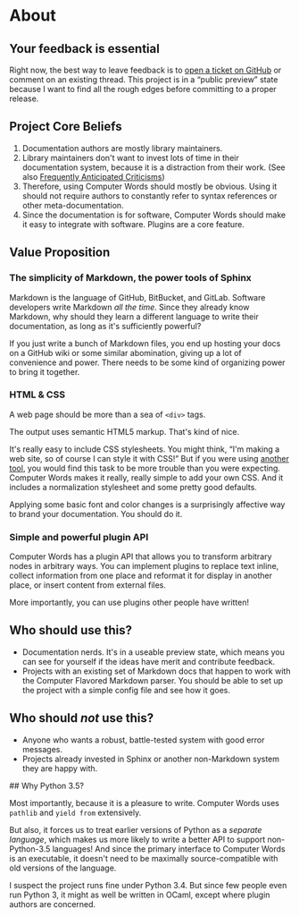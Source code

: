 # About

## Your feedback is essential

Right now, the best way to leave feedback is to
[open a ticket on GitHub](http://github.com/irskep/computerwords/issues)
or comment on an existing thread. This project is in a “public preview” state
because I want to find all the rough edges before committing to a proper
release.

## Project Core Beliefs

1. Documentation authors are mostly library maintainers.
2. Library maintainers don't want to invest lots of time in their documentation
   system, because it is a distraction from their work. (See also
   [Frequently Anticipated Criticisms](faq.html))
3. Therefore, using Computer Words should mostly be obvious. Using it should
   not require authors to constantly refer to syntax references or other
   meta-documentation.
4. Since the documentation is for software, Computer Words should make it
   easy to integrate with software. Plugins are a core feature.

## Value Proposition

### The simplicity of Markdown, the power tools of Sphinx

Markdown is the language of GitHub, BitBucket, and GitLab. Software developers
write Markdown *all the time.* Since they already know Markdown, why should
they learn a different language to write their documentation, as long as it's
sufficiently powerful?

If you just write a bunch of Markdown files, you end up hosting your docs
on a GitHub wiki or some similar abomination, giving up a lot of convenience
and power. There needs to be some kind of organizing power to bring it
together.

### HTML & CSS

A web page should be more than a sea of `<div>` tags.

The output uses semantic HTML5 markup. That's kind of nice.

It's really easy to include CSS stylesheets. You might think, “I'm making a web
site, so of course I can style it with CSS!” But if you were using
[another tool](http://sphinx-doc.org), you would find this task to be more
trouble than you were expecting. Computer Words makes it really, really simple
to add your own CSS. And it includes a normalization stylesheet and some
pretty good defaults.

Applying some basic font and color changes is a surprisingly affective way
to brand your documentation. You should do it.

### Simple and powerful plugin API

Computer Words has a plugin API that allows you to transform arbitrary nodes in
arbitrary ways. You can implement plugins to replace text inline, collect
information from one place and reformat it for display in another place, or
insert content from external files.

More importantly, you can use plugins other people have written!

## Who should use this?

* Documentation nerds. It's in a useable preview state, which means you can
  see for yourself if the ideas have merit and contribute feedback.
* Projects with an existing set of Markdown docs that happen to work with
  the Computer Flavored Markdown parser. You should be able to set up the
  project with a simple config file and see how it goes.

## Who should *not* use this?

* Anyone who wants a robust, battle-tested system with good error messages.
* Projects already invested in Sphinx or another non-Markdown system they are
  happy with.

<a name="why-python-3.5" />
## Why Python 3.5?

Most importantly, because it is a pleasure to write. Computer Words uses
`pathlib` and `yield from` extensively.

But also, it forces us to treat earlier versions of Python as a *separate
language*, which makes us more likely to write a better API to support
non-Python-3.5 languages! And since the primary interface to Computer Words
is an executable, it doesn't need to be maximally source-compatible with
old versions of the language.

I suspect the project runs fine under Python 3.4. But since few people even
run Python 3, it might as well be written in OCaml, except where plugin
authors are concerned.
